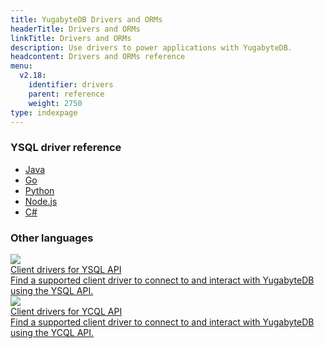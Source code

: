 ```yaml
---
title: YugabyteDB Drivers and ORMs
headerTitle: Drivers and ORMs
linkTitle: Drivers and ORMs
description: Use drivers to power applications with YugabyteDB.
headcontent: Drivers and ORMs reference
menu:
  v2.18:
    identifier: drivers
    parent: reference
    weight: 2750
type: indexpage
---
```


### YSQL driver reference

<ul class="nav yb-pills">

  <li>
    <a href="java/yugabyte-jdbc-reference/" class="orange">
      <i class="fa-brands fa-java"></i>
      Java
    </a>
  </li>

  <li>
    <a href="go/yb-pgx-reference/" class="orange">
      <i class="fa-brands fa-golang"></i>
      Go
    </a>
  </li>

  <li>
    <a href="python/yugabyte-psycopg2-reference/" class="orange">
      <i class="fa-brands fa-python"></i>
      Python
    </a>
  </li>

  <li>
    <a href="nodejs/yugabyte-pg-reference/" class="orange">
      <i class="fa-brands fa-node-js"></i>
      Node.js
    </a>
  </li>

  <li>
    <a href="csharp/yb-npgsql-reference/" class="orange">
      <i class="icon-csharp"></i>
      C#
    </a>
  </li>

</ul>

### Other languages

<div class="row">

  <div class="col-12 col-md-6 col-lg-12 col-xl-6">
    <a class="section-link icon-offset" href="ysql-client-drivers/">
      <div class="head">
        <img class="icon" src="/images/section_icons/api/ysql.png" aria-hidden="true" />
        <div class="title">Client drivers for YSQL API</div>
      </div>
      <div class="body">
        Find a supported client driver to connect to and interact with YugabyteDB using the YSQL API.
      </div>
    </a>
  </div>

  <div class="col-12 col-md-6 col-lg-12 col-xl-6">
    <a class="section-link icon-offset" href="ycql-client-drivers/">
      <div class="head">
        <img class="icon" src="/images/section_icons/api/ycql.png" aria-hidden="true" />
        <div class="title">Client drivers for YCQL API</div>
      </div>
      <div class="body">
        Find a supported client driver to connect to and interact with YugabyteDB using the YCQL API.
      </div>
    </a>
  </div>

</div>
